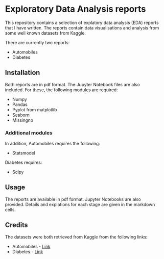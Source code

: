 # Exploratory Data Analysis reports
This repository contains a selection of explatory data analysis (EDA) reports that I have written. The reports contain
data visualisations and analysis from some well known datasets from Kaggle. 

There are currently two reports:
* Automobiles
* Diabetes

## Installation
Both reports are in pdf format. The Jupyter Notebook files are also included. For these, the following modules are required:
* Numpy
* Pandas
* Pyplot from matplotlib
* Seaborn
* Missingno

### Additional modules
In addition, Automobiles requires the following:
* Statsmodel

Diabetes requires:
* Scipy

## Usage
The reports are available in pdf format. Jupyter Notebooks are also provided. Details and explations for each stage are given in the markdown cells.

## Credits
The datasets were both retrieved from Kaggle from the following links:
* Automobiles - [Link](https://www.kaggle.com/datasets/toramky/automobile-dataset)
* Diabetes - [Link](https://www.kaggle.com/datasets/uciml/pima-indians-diabetes-database)
